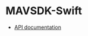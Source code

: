 # MAVSDK-Swift

* [API documentation](http://dronecode-sdk-swift.s3.eu-central-1.amazonaws.com/docs/master/index.html)

